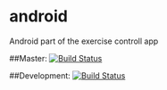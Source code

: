 # android

Android part of the exercise controll app

##Master: [![Build Status](https://travis-ci.org/mirsmartgrp/backend.svg?branch=master)](https://travis-ci.org/mirsmartgrp/backend)

##Development: [![Build Status](https://travis-ci.org/mirsmartgrp/backend.svg?branch=development)](https://travis-ci.org/mirsmartgrp/backend)


